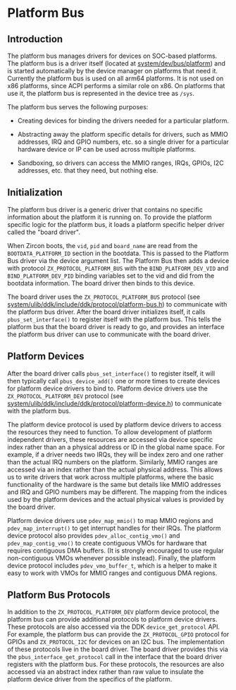 # Platform Bus

## Introduction

The platform bus manages drivers for devices on SOC-based platforms.
The platform bus is a driver itself (located at
[system/dev/bus/platform](../../system/dev/bus/platform))
and is started automatically by the device manager on platforms that need it.
Currently the platform bus is used on all arm64 platforms.
It is not used on x86 platforms, since ACPI performs a similar role on x86.
On platforms that use it, the platform bus is represented in the device tree as `/sys`.

The platform bus serves the following purposes:

* Creating devices for binding the drivers needed for a particular platform.

* Abstracting away the platform specific details for drivers, such as MMIO addresses,
  IRQ and GPIO numbers, etc. so a single driver for a particular hardware device or IP
  can be used across multiple platforms.

* Sandboxing, so drivers can access the MMIO ranges, IRQs, GPIOs, I2C addresses, etc.
  that they need, but nothing else.

## Initialization

The platform bus driver is a generic driver that contains no specific information about the
platform it is running on.
To provide the platform specific logic for the platform bus, it loads a platform specific
helper driver called the "board driver".

When Zircon boots, the `vid`, `pid` and `board_name` are read from the `BOOTDATA_PLATFORM_ID`
section in the bootdata. This is passed to the Platform Bus driver via the device argument list.
The Platform Bus then adds a device with protocol `ZX_PROTOCOL_PLATFORM_BUS` with the
`BIND_PLATFORM_DEV_VID` and `BIND_PLATFORM_DEV_PID` binding variables set to the vid and did
from the bootdata information. The board driver then binds to this device.

The board driver uses the `ZX_PROTOCOL_PLATFORM_BUS` protocol
(see [system/ulib/ddk/include/ddk/protocol/platform-bus.h](../../system/ulib/ddk/include/ddk/protocol/platform-bus.h))
to communicate with the platform bus driver.
After the board driver initializes itself, it calls `pbus_set_interface()` to register itself
with the platform bus.
This tells the platform bus that the board driver is ready to go, and provides an interface
the platform bus driver can use to communicate with the board driver.

## Platform Devices

After the board driver calls `pbus_set_interface()` to register itself,
it will then typically call `pbus_device_add()` one or more times to create devices
for platform device drivers to bind to. Platform device drivers use the `ZX_PROTOCOL_PLATFORM_DEV` protocol
(see [system/ulib/ddk/include/ddk/protocol/platform-device.h](../../system/ulib/ddk/include/ddk/protocol/platform-device.h))
to communicate with the platform bus.

The platform device protocol is used by platform device drivers to access the resources they need
to function.
To allow development of platform independent drivers, these resources are accessed via device
specific index rather than an a physical address or ID in the global name space.
For example, if a driver needs two IRQs, they will be index zero and one rather than the actual IRQ
numbers on the platform.
Similarly, MMIO ranges are accessed via an index rather than the actual physical address.
This allows us to write drivers that work across multiple platforms, where the basic functionality
of the hardware is the same but details like MMIO addresses and IRQ and GPIO numbers may be
different. The mapping from the indices used by the platform devices and the actual physical values
is provided by the board driver.

Platform device drivers use `pdev_map_mmio()` to map MMIO regions and `pdev_map_interrupt()`
to get interrupt handles for their IRQs. The platform device protocol also provides
`pdev_alloc_contig_vmo()` and `pdev_map_contig_vmo()` to create contiguous VMOs for hardware that
requires contiguous DMA buffers. (It is strongly encouraged to use regular non-contiguous VMOs
whenever possible instead). Finally, the platform device protocol includes `pdev_vmo_buffer_t`,
which is a helper to make it easy to work with VMOs for MMIO ranges and contiguous DMA regions.

## Platform Bus Protocols

In addition to the `ZX_PROTOCOL_PLATFORM_DEV` platform device protocol, the platform bus can provide
additional protocols to platform device drivers. These protocols are also accessed via the DDK
`device_get_protocol` API. For example, the platform bus can provide the `ZX_PROTOCOL_GPIO`
protocol for GPIOs and `ZX_PROTOCOL_I2C` for devices on an I2C bus.
The implementation of these protocols live in the board driver.
The board driver provides this via the `pbus_interface_get_protocol` call in the interface
that the board driver registers with the platform bus.
For these protocols, the resources are also accessed via an abstract index rather than raw
value to insulate the platform device driver from the specifics of the platform.
